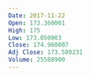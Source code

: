 ```yaml
---
Date: 2017-11-22
Open: 173.360001
High: 175
Low: 173.050003
Close: 174.960007
Adj Close: 173.580231
Volume: 25588900
---
```

